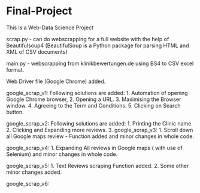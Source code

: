 # Final-Project
This is a Web-Data Science Project  

scrap.py -  can do webscrapping for a full website with the help of Beautifulsoup4 (BeautifulSoup is a Python package for parsing HTML and XML of CSV documents)

main.py -  webscrapping from klinikbewertungen.de using BS4 to CSV excel format.

Web Driver file (Google Chrome) added.

google_scrap_v1: 
      Following solutions are added:
    1. Automation of opening Google Chrome browser, 
    2. Opening a URL.
    3. Maximising the Browser window.
    4. Agreeing to the Term and Conditions.
    5. Clicking on Search button.


google_scrap_v2:
       Following solutions are added:
      1. Printing the Clinic name.
      2. Clicking and Expanding more reviews.
      3. 
google_scrap_v3:
      1. Scroll down all Google maps review - Function added and minor changes in whole code.

google_scrap_v4:
      1. Expanding All reviews in Google maps ( with use of Selenium) and minor changes in whole code.
      
google_scrap_v5:
      1. Text Reviews scraping Function added.
      2. Some other minor changes added.

google_scrap_v6:
